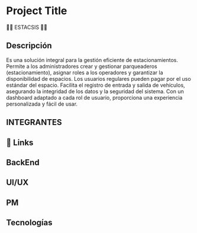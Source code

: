 
# Project Title

🚗🚦 ESTACSIS 🚦🚗





## Descripción

Es una solución integral para la gestión eficiente de estacionamientos. Permite a los administradores crear y gestionar parqueaderos (estacionamiento), asignar roles a los operadores y garantizar la disponibilidad de espacios. Los usuarios regulares pueden pagar por el uso estándar del espacio. Facilita el registro de entrada y salida de vehículos, asegurando la integridad de los datos y la seguridad del sistema. Con un dashboard adaptado a cada rol de usuario, proporciona una experiencia personalizada y fácil de usar.


## INTEGRANTES


## 🔗 Links



## BackEnd
## UI/UX
## PM
## Tecnologías
